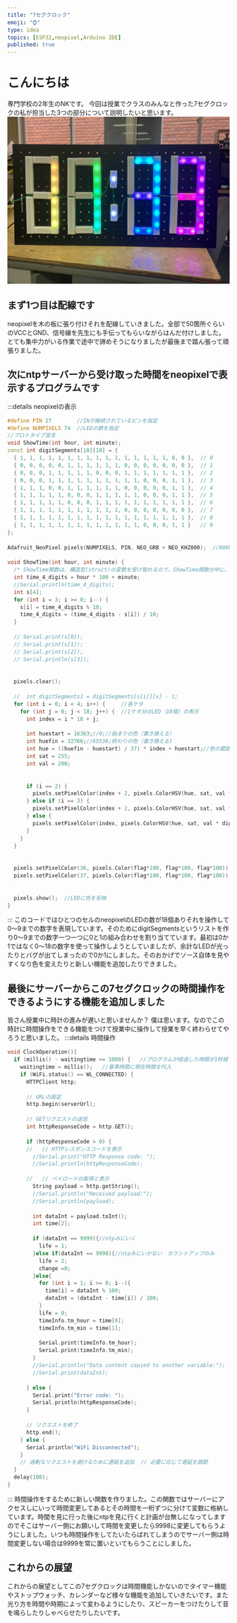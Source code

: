 ```yaml
---
title: "7セグクロック"
emoji: "⌚"
type: idea
topics: [ESP32,neopixel,Arduino IDE]
published: true
---
```

# こんにちは
専門学校の2年生のNKです。
今回は授業でクラスのみんなと作った7セグクロックの私が担当した3つの部分について説明したいと思います。
![](/images/IMG_0451.jpg)

## まず1つ目は配線です
neopixelを木の板に張り付けそれを配線していきました。全部で50箇所ぐらいのVCCとGND、信号線を先生にも手伝ってもらいながらはんだ付けしました。とても集中力がいる作業で途中で諦めそうになりましたが最後まで踏ん張って頑張りました。
## 次にntpサーバーから受け取った時間をneopixelで表示するプログラムです
:::details neopixelの表示
```c++
#define PIN 27        //INが接続されているピンを指定
#define NUMPIXELS 74  //LEDの数を指定
//プロトタイプ宣言
void ShowTime(int hour, int minute);
const int digitSegments[10][18] = {
  { 1, 1, 1, 1, 1, 1, 1, 1, 1, 1, 1, 1, 1, 1, 1, 1, 0, 0 },  // 0
  { 0, 0, 0, 0, 0, 1, 1, 1, 1, 1, 1, 0, 0, 0, 0, 0, 0, 0 },  // 1
  { 0, 0, 0, 1, 1, 1, 1, 1, 0, 0, 0, 1, 1, 1, 1, 1, 1, 1 },  // 2
  { 0, 0, 0, 1, 1, 1, 1, 1, 1, 1, 1, 1, 1, 0, 0, 0, 1, 1 },  // 3
  { 1, 1, 1, 0, 0, 1, 1, 1, 1, 1, 1, 0, 0, 0, 0, 0, 1, 1 },  // 4
  { 1, 1, 1, 1, 1, 0, 0, 0, 1, 1, 1, 1, 1, 0, 0, 0, 1, 1 },  // 5
  { 1, 1, 1, 1, 1, 0, 0, 0, 1, 1, 1, 1, 1, 1, 1, 1, 1, 1 },  // 6
  { 1, 1, 1, 1, 1, 1, 1, 1, 1, 1, 1, 0, 0, 0, 0, 0, 0, 0 },  // 7
  { 1, 1, 1, 1, 1, 1, 1, 1, 1, 1, 1, 1, 1, 1, 1, 1, 1, 1 },  // 8
  { 1, 1, 1, 1, 1, 1, 1, 1, 1, 1, 1, 1, 1, 0, 0, 0, 1, 1 }   // 9
};

Adafruit_NeoPixel pixels(NUMPIXELS, PIN, NEO_GRB + NEO_KHZ800);  //800kHzでNeoPixelを駆動

void ShowTime(int hour, int minute) {
  /* ShowTime関数は、構造型(struct)の変数を受け取れるので、ShowTime関数の中に、LED画面に表示するコードを追加する。*/
  int time_4_digits = hour * 100 + minute;
  //Serial.println(time_4_digits);
  int s[4];
  for (int i = 3; i >= 0; i--) {
    s[i] = time_4_digits % 10;
    time_4_digits = (time_4_digits - s[i]) / 10;
  }

  // Serial.print(s[0]);
  // Serial.print(s[1]);
  // Serial.print(s[2]);
  // Serial.println(s[3]);


  pixels.clear();

  //  int digitSegments1 = digitSegments[s[i]][x] - 1;
  for (int i = 0; i < 4; i++) {     //各ケタ
    for (int j = 0; j < 18; j++) {  //1ケタ分のLED（18個）の表示
      int index = i * 18 + j;

      int huestart = 16363;//0;//始まりの色（書き換える）
      int huefin = 32766;//65536;終わりの色（書き換える)
      int hue = ((huefin - huestart) / 37) * index + huestart;//色の範囲を指定している(ここは書き換えない（0~65535))
      int sat = 255;
      int val = 200;
      
   
      if (i == 2) {
        pixels.setPixelColor(index + 2, pixels.ColorHSV(hue, sat, val * digitSegments[s[i]][j]));//hue(色),色彩、明るさ
      } else if (i == 3) {
        pixels.setPixelColor(index + 2, pixels.ColorHSV(hue, sat, val * digitSegments[s[i]][j]));
      } else {
        pixels.setPixelColor(index, pixels.ColorHSV(hue, sat, val * digitSegments[s[i]][j]));
      }
    }
  }
  

  pixels.setPixelColor(36, pixels.Color(flag*100, flag*100, flag*100));//1の時[:]点灯
  pixels.setPixelColor(37, pixels.Color(flag*100, flag*100, flag*100));


  pixels.show();  //LEDに色を反映  
}
```
:::
このコードではひとつのセルのneopixelのLEDの数が18個ありそれを操作して0～9までの数字を表現しています。そのためにdigitSegmentsというリストを作り0～9までの数字一つ一つに0と1の組み合わせを割り当てています。最初は0か1ではなく0～18の数字を使って操作しようとしていましたが、余計なLEDが光ったりとバグが出てしまったので0か1にしました。そのおかげでソース自体を見やすくなり色を変えたりと新しい機能を追加したりできました。

## 最後にサーバーからこの7セグクロックの時間操作をできるようにする機能を追加しました
皆さん授業中に時計の進みが遅いと思いませんか？
僕は思います。なのでこの時計に時間操作をできる機能をつけて授業中に操作して授業を早く終わらせてやろうと思いました。
:::details 時間操作
```c++
void ClockOperation(){
  if (millis() - waitingtime >= 1000) {   //プログラムが経過した時間が1秒経ったら
    waitingtime = millis();   //基準時間に現在時間を代入
    if (WiFi.status() == WL_CONNECTED) {
      HTTPClient http;

      // URLの設定
      http.begin(serverUrl);

      // GETリクエストの送信
      int httpResponseCode = http.GET();

      if (httpResponseCode > 0) {
      //   // HTTPレスポンスコードを表示
        //Serial.print("HTTP Response code: ");
        //Serial.println(httpResponseCode);

      //   // ペイロードの取得と表示
        String payload = http.getString();
        //Serial.println("Received payload:");
        //Serial.println(payload);

        int dataInt = payload.toInt();
        int time[2];
        
        if (dataInt == 9999){//ntpみにいく
          life = 1;
        }else if(dataInt == 9998){//ntpみにいかない　カウントアップのみ
          life = 2;
          change =0;
        }else{
          for (int i = 1; i >= 0; i--){
            time[i] = dataInt % 100;
            dataInt = (dataInt - time[i]) / 100;
          }
          life = 0;
          timeInfo.tm_hour = time[0];
          timeInfo.tm_min = time[1];

          Serial.print(timeInfo.tm_hour);
          Serial.print(timeInfo.tm_min);
        }
        //Serial.println("Data content copied to another variable:");
        //Serial.print(dataInt);

      } else {
        Serial.print("Error code: ");
        Serial.println(httpResponseCode);
      }

      // リクエストを終了
      http.end();
    } else {
      Serial.println("WiFi Disconnected");
    }
    // 過剰なリクエストを避けるために遅延を追加  // 必要に応じて遅延を調節
  }
  delay(100);
}
```
:::
時間操作をするために新しい関数を作りました。この関数ではサーバーにアクセスしにいって時間変更してあるとその時間を一桁ずつに分けて変数に格納しています。時間を見に行った後にntpを見に行くと計画が台無しになってしますのでそこはサーバー側にお願いして時間を変更したら9998に変更してもらうようにしました。いつも時間操作をしてたいたらばれてしまうのでサーバー側は時間変更しない場合は9999を常に置いといてもらうことにしました。
## これからの展望
これからの展望としてこの7セグクロックは時間機能しかないのでタイマー機能やストップウォッチ、カレンダーなど様々な機能を追加していきたいです。また光り方を時間や時期によって変わるようにしたり、スピーカーをつけたりして音を鳴らしたりしゃべらせたりしたいです。
